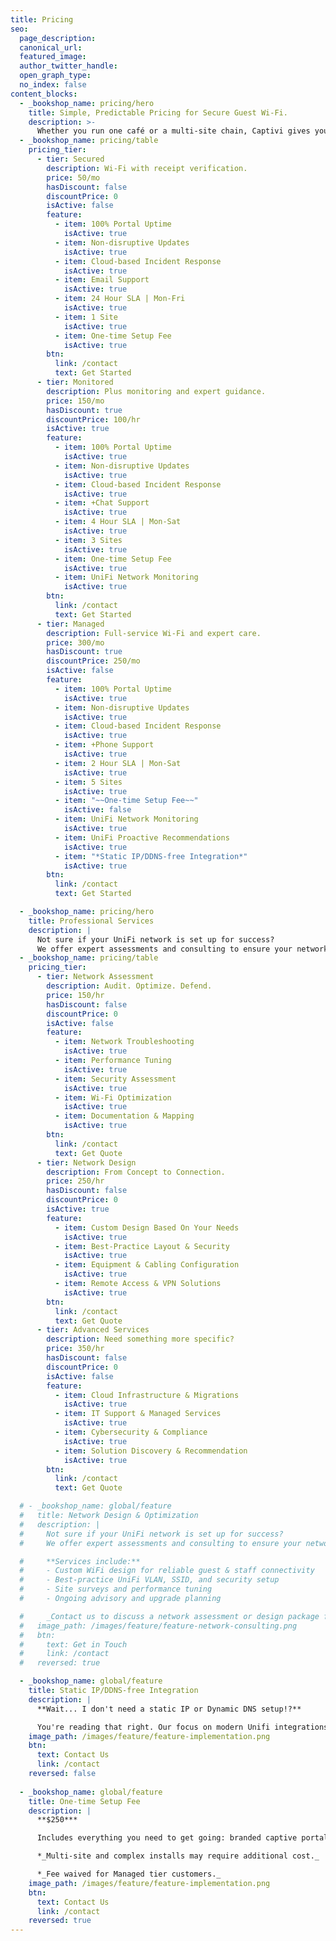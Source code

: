```yaml
---
title: Pricing
seo:
  page_description: 
  canonical_url: 
  featured_image: 
  author_twitter_handle: 
  open_graph_type:
  no_index: false
content_blocks:
  - _bookshop_name: pricing/hero
    title: Simple, Predictable Pricing for Secure Guest Wi‑Fi.
    description: >-
      Whether you run one café or a multi-site chain, Captivi gives you hands-off guest Wi‑Fi with purchase verification, network protection, and expert support — no marketing fluff required.
  - _bookshop_name: pricing/table
    pricing_tier:
      - tier: Secured
        description: Wi‑Fi with receipt verification.
        price: 50/mo
        hasDiscount: false
        discountPrice: 0
        isActive: false
        feature:
          - item: 100% Portal Uptime
            isActive: true
          - item: Non-disruptive Updates
            isActive: true
          - item: Cloud-based Incident Response
            isActive: true
          - item: Email Support
            isActive: true
          - item: 24 Hour SLA | Mon-Fri
            isActive: true
          - item: 1 Site
            isActive: true
          - item: One-time Setup Fee
            isActive: true
        btn:
          link: /contact
          text: Get Started
      - tier: Monitored
        description: Plus monitoring and expert guidance.
        price: 150/mo
        hasDiscount: true
        discountPrice: 100/hr
        isActive: true
        feature:
          - item: 100% Portal Uptime
            isActive: true
          - item: Non-disruptive Updates
            isActive: true
          - item: Cloud-based Incident Response
            isActive: true
          - item: +Chat Support
            isActive: true
          - item: 4 Hour SLA | Mon-Sat
            isActive: true
          - item: 3 Sites
            isActive: true
          - item: One-time Setup Fee
            isActive: true
          - item: UniFi Network Monitoring
            isActive: true
        btn:
          link: /contact
          text: Get Started
      - tier: Managed
        description: Full-service Wi‑Fi and expert care.
        price: 300/mo
        hasDiscount: true
        discountPrice: 250/mo
        isActive: false
        feature:
          - item: 100% Portal Uptime
            isActive: true
          - item: Non-disruptive Updates
            isActive: true
          - item: Cloud-based Incident Response
            isActive: true
          - item: +Phone Support
            isActive: true
          - item: 2 Hour SLA | Mon-Sat
            isActive: true
          - item: 5 Sites
            isActive: true
          - item: "~~One-time Setup Fee~~"
            isActive: false
          - item: UniFi Network Monitoring
            isActive: true
          - item: UniFi Proactive Recommendations
            isActive: true
          - item: "*Static IP/DDNS-free Integration*"
            isActive: true
        btn:
          link: /contact
          text: Get Started

  - _bookshop_name: pricing/hero
    title: Professional Services
    description: |
      Not sure if your UniFi network is set up for success?  
      We offer expert assessments and consulting to ensure your networks follow best practices for performance and security.
  - _bookshop_name: pricing/table
    pricing_tier:
      - tier: Network Assessment
        description: Audit. Optimize. Defend.
        price: 150/hr
        hasDiscount: false
        discountPrice: 0
        isActive: false
        feature:
          - item: Network Troubleshooting
            isActive: true
          - item: Performance Tuning
            isActive: true
          - item: Security Assessment
            isActive: true
          - item: Wi-Fi Optimization
            isActive: true
          - item: Documentation & Mapping
            isActive: true
        btn:
          link: /contact
          text: Get Quote
      - tier: Network Design
        description: From Concept to Connection.
        price: 250/hr
        hasDiscount: false
        discountPrice: 0
        isActive: true
        feature:
          - item: Custom Design Based On Your Needs
            isActive: true
          - item: Best-Practice Layout & Security
            isActive: true
          - item: Equipment & Cabling Configuration
            isActive: true
          - item: Remote Access & VPN Solutions
            isActive: true
        btn:
          link: /contact
          text: Get Quote
      - tier: Advanced Services
        description: Need something more specific?
        price: 350/hr
        hasDiscount: false
        discountPrice: 0
        isActive: false
        feature:
          - item: Cloud Infrastructure & Migrations
            isActive: true
          - item: IT Support & Managed Services
            isActive: true
          - item: Cybersecurity & Compliance
            isActive: true
          - item: Solution Discovery & Recommendation
            isActive: true
        btn:
          link: /contact
          text: Get Quote

  # - _bookshop_name: global/feature
  #   title: Network Design & Optimization
  #   description: |
  #     Not sure if your UniFi network is set up for success?  
  #     We offer expert assessments and consulting to ensure your networks follow best practices for performance and security.

  #     **Services include:**
  #     - Custom WiFi design for reliable guest & staff connectivity
  #     - Best-practice UniFi VLAN, SSID, and security setup
  #     - Site surveys and performance tuning
  #     - Ongoing advisory and upgrade planning

  #     _Contact us to discuss a network assessment or design package for your business!_
  #   image_path: /images/feature/feature-network-consulting.png
  #   btn:
  #     text: Get in Touch
  #     link: /contact
  #   reversed: true

  - _bookshop_name: global/feature
    title: Static IP/DDNS-free Integration
    description: |
      **Wait... I don't need a static IP or Dynamic DNS setup!?**

      You're reading that right. Our focus on modern Unifi integrations enables us to automatically detect your controllers ISP information and use that to drive the rest of the process. The best part: no additional hardware and no additional setup for you. Everything you provide to setup your Managed account covers everything we need to make the magic happen.
    image_path: /images/feature/feature-implementation.png
    btn:
      text: Contact Us
      link: /contact
    reversed: false
  
  - _bookshop_name: global/feature
    title: One-time Setup Fee
    description: |
      **$250***

      Includes everything you need to get going: branded captive portal setup, Square integration, UniFi configuration, and basic onboarding support.

      *_Multi-site and complex installs may require additional cost._

      *_Fee waived for Managed tier customers._
    image_path: /images/feature/feature-implementation.png
    btn:
      text: Contact Us
      link: /contact
    reversed: true
---
```

